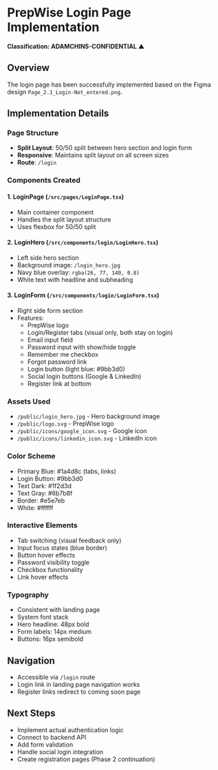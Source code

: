 # PrepWise Login Page Implementation
**Classification: ADAMCHINS-CONFIDENTIAL ▲**

## Overview
The login page has been successfully implemented based on the Figma design `Page_2.1_Login-Not_entered.png`.

## Implementation Details

### Page Structure
- **Split Layout**: 50/50 split between hero section and login form
- **Responsive**: Maintains split layout on all screen sizes
- **Route**: `/login`

### Components Created

#### 1. LoginPage (`/src/pages/LoginPage.tsx`)
- Main container component
- Handles the split layout structure
- Uses flexbox for 50/50 split

#### 2. LoginHero (`/src/components/login/LoginHero.tsx`)
- Left side hero section
- Background image: `/login_hero.jpg`
- Navy blue overlay: `rgba(26, 77, 140, 0.8)`
- White text with headline and subheading

#### 3. LoginForm (`/src/components/login/LoginForm.tsx`)
- Right side form section
- Features:
  - PrepWise logo
  - Login/Register tabs (visual only, both stay on login)
  - Email input field
  - Password input with show/hide toggle
  - Remember me checkbox
  - Forgot password link
  - Login button (light blue: #9bb3d0)
  - Social login buttons (Google & LinkedIn)
  - Register link at bottom

### Assets Used
- `/public/login_hero.jpg` - Hero background image
- `/public/logo.svg` - PrepWise logo
- `/public/icons/google_icon.svg` - Google icon
- `/public/icons/linkedin_icon.svg` - LinkedIn icon

### Color Scheme
- Primary Blue: #1a4d8c (tabs, links)
- Login Button: #9bb3d0
- Text Dark: #1f2d3d
- Text Gray: #6b7b8f
- Border: #e5e7eb
- White: #ffffff

### Interactive Elements
- Tab switching (visual feedback only)
- Input focus states (blue border)
- Button hover effects
- Password visibility toggle
- Checkbox functionality
- Link hover effects

### Typography
- Consistent with landing page
- System font stack
- Hero headline: 48px bold
- Form labels: 14px medium
- Buttons: 16px semibold

## Navigation
- Accessible via `/login` route
- Login link in landing page navigation works
- Register links redirect to coming soon page

## Next Steps
- Implement actual authentication logic
- Connect to backend API
- Add form validation
- Handle social login integration
- Create registration pages (Phase 2 continuation)